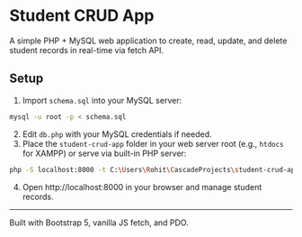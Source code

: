 # Student CRUD App

A simple PHP + MySQL web application to create, read, update, and delete student records in real-time via fetch API.

## Setup

1. Import `schema.sql` into your MySQL server:

```bash
mysql -u root -p < schema.sql
```

2. Edit `db.php` with your MySQL credentials if needed.
3. Place the `student-crud-app` folder in your web server root (e.g., `htdocs` for XAMPP) or serve via built-in PHP server:

```bash
php -S localhost:8000 -t C:\Users\Rohit\CascadeProjects\student-crud-app
```

4. Open http://localhost:8000 in your browser and manage student records.

---
Built with Bootstrap 5, vanilla JS fetch, and PDO.
